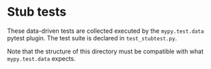 # Stub tests
These data-driven tests are collected executed by the `mypy.test.data` pytest plugin.
The test suite is declared in `test_stubtest.py`.

Note that the structure of this directory must be compatible with what `mypy.test.data` expects.